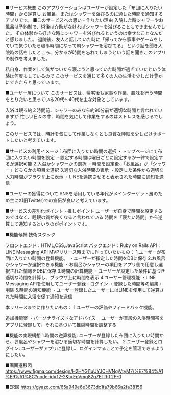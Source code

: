 ■サービス概要
このアプリケーションはユーザーが設定した「布団に入りたい時間」から逆算し
お風呂、またはシャワーを浴びるのに適した時間を通知するアプリです。
■このサービスへの思い・作りたい理由
入院した時シャワーやお風呂は予約制で、術後は介助がなければシャワーを浴びることもできませんでした。
その体験から好きな時にシャワーを浴びれるというのは幸せなことなんだと感じました。
退院後、友人と話していた時に「帰ってから家事やゲームをしていて気づいたら寝る時間になって朝シャワーを浴びてる」
という話を聞き入院時の話をしたところ、分かるが時間を忘れてしまうという話を聞きこのアプリの制作を考えました。

私自身、作業をして気がついたら寝ようと思っていた時間が過ぎていたという体験は何度もしているので
このサービスを通じて多くの人の生活を少しだけ豊かにできたらと思っています。

■ユーザー層について
このサービスは、帰宅後も家事や作業、趣味を行う時間をとりたいと思っている20代〜40代を主な対象としています。

入浴は眠る約２時間前、シャワーのみなら約90分前が適切な時間と言われていますが
忙しい日々の中、時間を気にして作業をするのはストレスを感じるでしょう。

このサービスでは、時計を気にして作業しなくとも良質な睡眠を少しだけサポートしたいと考えています。

■サービスの利用イメージ
1.布団に入りたい時間の選択
・トップページにて布団に入りたい時間を設定
・設定する時間は曜日ごとに設定するか一律で設定するか選択可能
2.入浴かシャワーかの選択
・時間を設定後、「お風呂」か「シャワー」どちらかの項目を選択
3.適切な入浴時間の表示
・設定した条件から適切な入力時間がブラウザ上に表示
・LINEを連携させると表示された時間に通知を送信

■ユーザーの獲得について
SNSを活用している年代がメインターゲット層のため主にX(旧Twitter)での宣伝が良いと考えています。

■サービスの差別化ポイント・推しポイント
ユーザーが自身で時間を設定するのではなく、睡眠の質が良くなると言われている
時間を「寝たい時間」から逆算して通知するというのがポイントです。

■機能候補
技術スタック

フロントエンド：HTML,CSS,JavaScript
バックエンド：Ruby on Rails
API：LINE Messaging API
MVPリリース時までに作っていたいもの：
1.ユーザーが布団に入りたい時間の登録機能。
・ユーザーが指定した時間をDBに保存
2.お風呂かシャワーか選択できる機能
・お風呂かシャワーの項目をアプリ側で用意し選択された情報をDBに保存
3.時間の計算機能
・ユーザーが設定した条件に基づき適切な時間を計算し、ブラウザ上に時間を表示
4.ユーザー管理機能
・LINE Messaging APIを使用してユーザー登録・ログイン
・登録した時間等の編集・削除
5.時間の通知機能
・ユーザー登録したユーザーにはLINEを使用して逆算された時間に入浴を促す通知を送信

本リリースまでに作りたいもの：
1.ユーザーの評価やフィードバック機能。

追加機能案
・パーソナライズドなアドバイス
　ユーザーが普段の入浴時間帯をアプリに登録して、それに基づいて推奨時間を調整する

■機能の実現構想
1.時間の逆算機能: ユーザーが登録した布団に入りたい時間から、お風呂やシャワーを浴びる適切な時間を計算したい。
2.ユーザー登録とログイン: ユーザーがアプリに登録し、ログインすることで予定を管理できるようにしたい。

■画面遷移図
https://www.figma.com/design/H2HYGI1uUYJCHVNgjVtyM7/%E7%84%A1%E9%A1%8C?node-id=12-2&t=EpVmq82q7ETfhT2F-0

■ER図
https://gyazo.com/65a949e6e3673dc1fa79b66a2fa38156